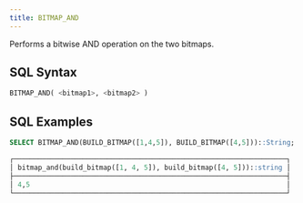 ```yaml
---
title: BITMAP_AND
---
```


Performs a bitwise AND operation on the two bitmaps.

## SQL Syntax

```sql
BITMAP_AND( <bitmap1>, <bitmap2> )
```

## SQL Examples

```sql
SELECT BITMAP_AND(BUILD_BITMAP([1,4,5]), BUILD_BITMAP([4,5]))::String;

┌───────────────────────────────────────────────────────────────────┐
│ bitmap_and(build_bitmap([1, 4, 5]), build_bitmap([4, 5]))::string │
├───────────────────────────────────────────────────────────────────┤
│ 4,5                                                               │
└───────────────────────────────────────────────────────────────────┘
```